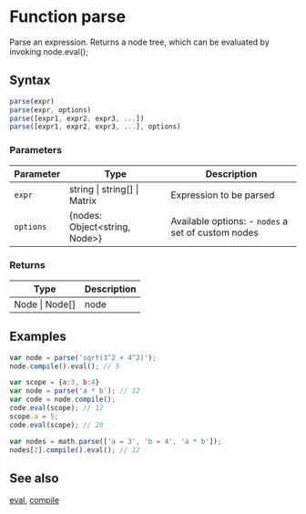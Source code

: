 # Function parse

Parse an expression. Returns a node tree, which can be evaluated by
invoking node.eval();


## Syntax

```js
parse(expr)
parse(expr, options)
parse([expr1, expr2, expr3, ...])
parse([expr1, expr2, expr3, ...], options)
```

### Parameters

Parameter | Type | Description
--------- | ---- | -----------
`expr` | string &#124; string[] &#124; Matrix | Expression to be parsed
`options` | {nodes: Object<string, Node>} | Available options: - `nodes` a set of custom nodes

### Returns

Type | Description
---- | -----------
Node &#124; Node[] | node


## Examples

```js
var node = parse('sqrt(3^2 + 4^2)');
node.compile().eval(); // 5

var scope = {a:3, b:4}
var node = parse('a * b'); // 12
var code = node.compile();
code.eval(scope); // 12
scope.a = 5;
code.eval(scope); // 20

var nodes = math.parse(['a = 3', 'b = 4', 'a * b']);
nodes[2].compile().eval(); // 12
```


## See also

[eval](eval.md),
[compile](compile.md)


<!-- Note: This file is automatically generated from source code comments. Changes made in this file will be overridden. -->
